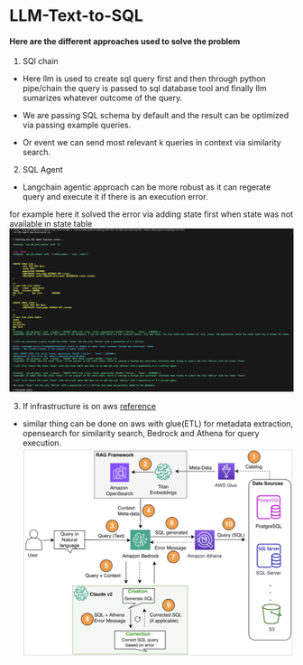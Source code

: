 # LLM-Text-to-SQL

#### Here are the different approaches used to solve the problem

1. SQl chain
- Here llm is used to create sql query first and then through python pipe/chain the query is passed to sql database tool and finally llm sumarizes whatever outcome of the query.

- We are passing SQL schema by default and the result can be optimized via passing example queries. 

- Or event we can send most relevant k queries in context via similarity search.

2. SQL Agent

- Langchain agentic approach can be more robust as it can regerate query and execute it if there is an execution error. 

for example here it solved the error via adding state first when state was not available in state table
![SQL Agent](/Data/sql_agent.png)

3. If infrastructure is on aws [reference](https://aws.amazon.com/blogs/machine-learning/build-a-robust-text-to-sql-solution-generating-complex-queries-self-correcting-and-querying-diverse-data-sources/)

- similar thing can be done on aws with glue(ETL) for metadata extraction, opensearch for similarity search, Bedrock and Athena for query execution.
![SQL Agent](/Data/aws.png)
